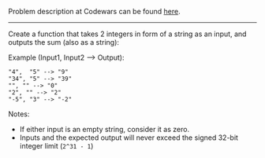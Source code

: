 Problem description at Codewars can be found
[here](https://www.codewars.com/kata/5966e33c4e686b508700002d/train/python).

-------------

Create a function that takes 2 integers in form of a string as an input, and outputs the sum (also
as a string):
<br>

Example (Input1, Input2 --> Output):
```
"4",  "5" --> "9"
"34", "5" --> "39"
"", "" --> "0"
"2", "" --> "2"
"-5", "3" --> "-2"
```

Notes:
- If either input is an empty string, consider it as zero.
- Inputs and the expected output will never exceed the signed 32-bit integer limit (`2^31 - 1`)
